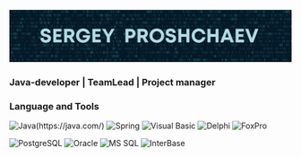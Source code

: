 [![Header](https://github.com/sproshchaev/sproshchaev/blob/main/assets/header.png)](https://www.facebook.com/Sergey.Proshchaev)

### Java-developer | TeamLead | Project manager

<!-- Latest YouTube Videos -->

### Language and Tools

![Java(https://java.com/)](https://img.shields.io/badge/Java-E43222??style=for-the-badge&logo=java&logoColor=FFFFFF)
![Spring](https://img.shields.io/badge/Spring-FFFFFF??style=for-the-badge&logo=Spring)
![Visual Basic](https://img.shields.io/badge/Visual_Basic-2B65B2??style=for-the-badge&logo=Microsoft&logoColor=FFFFFF)
![Delphi](https://img.shields.io/badge/Delphi-C93838??style=for-the-badge&logo=Delphi&logoColor=FFFFFF)
![FoxPro](https://img.shields.io/badge/FoxPro-2B65B2??style=for-the-badge&logo=Microsoft&logoColor=FFFFFF)

![PostgreSQL](https://img.shields.io/badge/PostgreSQL-3E6389??style=for-the-badge&logo=PostgreSQL&logoColor=FFFFFF)
![Oracle](https://img.shields.io/badge/Oracle-393632??style=for-the-badge&logo=Oracle&logoColor=E43222)
![MS SQL](https://img.shields.io/badge/SQL_Server-2B65B2??style=for-the-badge&logo=Microsoft&logoColor=FFFFFF)
![InterBase](https://img.shields.io/badge/InterBase-C93838??style=for-the-badge&logo=Delphi&logoColor=FFFFFF)




<!-- Follow Me -->

